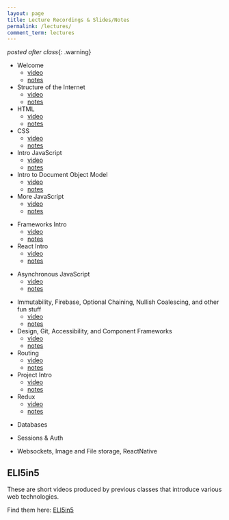 ```yaml
---
layout: page
title: Lecture Recordings & Slides/Notes
permalink: /lectures/
comment_term: lectures
---
```

*posted after class*{: .warning}

* Welcome
  * [video](https://dartmouth.hosted.panopto.com/Panopto/Pages/Viewer.aspx?id=b5636c10-8712-4826-8a76-acfa016e4ff6)
  * [notes](00_welcome/)
* Structure of the Internet
  * [video](https://dartmouth.hosted.panopto.com/Panopto/Pages/Viewer.aspx?id=9354679d-b18c-419e-9c22-acfe000c7ff3)
  * [notes](01_interwebs/)
* HTML
  * [video](https://dartmouth.hosted.panopto.com/Panopto/Pages/Viewer.aspx?id=87374a71-d945-4c80-89a2-acfc01767237)
  * [notes](02_html/)
* CSS
  * [video](https://dartmouth.hosted.panopto.com/Panopto/Pages/Viewer.aspx?id=6fdc0ae8-ac00-4d9a-8898-acff010033e8)
  * [notes](03_css/)
* Intro JavaScript
  * [video](https://dartmouth.hosted.panopto.com/Panopto/Pages/Viewer.aspx?id=480d3114-eec6-4eaf-be65-ad02000323f3)
  * [notes](04_js1)
* Intro to Document Object Model
  * [video](https://dartmouth.hosted.panopto.com/Panopto/Pages/Viewer.aspx?id=9aeb2899-ac30-40cb-88b2-ad0400bab7ba)
  * [notes](04_dom)
* More JavaScript
  * [video](https://dartmouth.hosted.panopto.com/Panopto/Pages/Viewer.aspx?id=b8c8779a-5c7e-4e4b-86ea-ad0600d14e3f)
  * [notes](05_js2)
<!-- * Some Design Things -->
<!-- * [Some Design Things](03_design/) -->
<!-- * Git -->
<!-- * [Git](02_git/) -->
* Frameworks Intro
  * [video](https://dartmouth.hosted.panopto.com/Panopto/Pages/Viewer.aspx?id=977f426c-9145-40f4-8c0e-ad08017edc4a)
  * [notes](06_frameworks)
* React Intro
  * [video](https://dartmouth.hosted.panopto.com/Panopto/Pages/Viewer.aspx?id=785c6049-c90c-4c3b-a45f-ad0b0018597f)
  * [notes](07_react-intro)
<!-- * HUH 4/22 Project Intro -->
<!-- * HUH [4/24 Projects](07_project_intro) -->
* Asynchronous JavaScript
  * [video](https://dartmouth.hosted.panopto.com/Panopto/Pages/Viewer.aspx?id=4d23b271-571b-4b49-965f-ad0d00ea6a23)
  * [notes](08_asynch_js)
<!-- * [Asynch JS](08_asynch_js) -->
* Immutability, Firebase, Optional Chaining, Nullish Coalescing, and other fun stuff
  * [video](https://dartmouth.hosted.panopto.com/Panopto/Pages/Viewer.aspx?id=cc5242ac-02b5-4817-b054-ad0f015e7d22)
  * [notes](08_immutability)
* Design, Git, Accessibility, and Component Frameworks
  * [video](https://dartmouth.hosted.panopto.com/Panopto/Pages/Viewer.aspx?id=5e478033-279d-4d3a-8767-ad12016f0ade)
  * [notes](09_design-and-git)
* Routing
  * [video](https://dartmouth.hosted.panopto.com/Panopto/Pages/Viewer.aspx?id=d32b333c-f4ac-49f1-b133-ad13016bb273)
  * [notes](09_routing)
* Project Intro
  * [video](https://dartmouth.hosted.panopto.com/Panopto/Pages/Viewer.aspx?id=f8eaffc1-0665-4896-b695-ad16017ffc24)
  * [notes](12_projects_intro)
* Redux
  * [video](https://dartmouth.hosted.panopto.com/Panopto/Pages/Viewer.aspx?id=6a4f9458-c8a1-434a-916c-ad180189afa2)
  * [notes](10_redux)
  <!-- * [Redux](10_redux) -->
<!-- * Project Intro -->
<!-- * [Projects Intro](../assignments/project/#1) -->
<!-- * Teams -->
<!-- * 5/05 Teams -->
<!-- * [5/05 Teams](12_teams-intro) -->
* Databases
<!-- * [Databases](12_intro_to_databases) -->
<!-- * 5/5 Pitches -->
<!-- * [5/5 Pitches](11_pitches) -->
* Sessions & Auth
<!-- * [Sessions & Auth](13_sessions_auth) -->
<!-- * [5/7 Teams](13_teams) -->
* Websockets, Image and File storage, ReactNative
<!-- * [Websockets, Image and File storage, ReactNative](15_ec_shorts) -->
<!-- * 5/14 In Class TeamWork Time -->
<!-- * 5/19 In Class TeamWork Time -->
<!-- * 5/19 In Class TeamWork Time -->
<!-- * 5/21 Mockup Sharing -->
<!-- * 5/26 In Class TeamWork Time -->
<!-- * 5/28 In Class TeamWork Time -->
<!-- * 6/02 Wrapup -->
<!-- * [6/02 Wrapup](16_wrapup) -->
<!-- * 6/09 TBD Final Demo Session -->


## ELI5in5

These are short videos produced by previous classes that introduce various web technologies.

Find them here:  [ELI5in5](../eli5in5)
